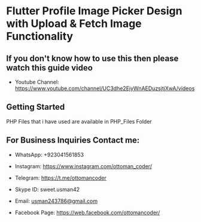#  Flutter Profile Image Picker Design with Upload & Fetch Image Functionality



## If you don't know how to use this then please watch this guide video

- Youtube Channel: https://www.youtube.com/channel/UC3dhe2EjyWnAEDuzsjtjXwA/videos


## Getting Started

 PHP Files that i have used are available in PHP_Files Folder




## For Business Inquiries Contact me: 

- WhatsApp: +923041561853

- Instagram: https://www.instagram.com/ottoman_coder/​

- Telegram: https://t.me/ottomancoder​

- Skype ID: sweet.usman42

- Email: usman243786@gmail.com

- Facebook Page: https://web.facebook.com/ottomancoder/
